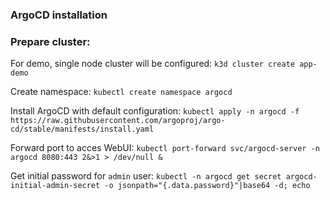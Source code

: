 ### ArgoCD installation

### Prepare cluster:
For demo, single node cluster will be configured:
`k3d cluster create app-demo`

Create namespace:
`kubectl create namespace argocd`

Install  ArgoCD with default configuration:
`kubectl apply -n argocd -f https://raw.githubusercontent.com/argoproj/argo-cd/stable/manifests/install.yaml`

Forward port to acces WebUI:
`kubectl port-forward svc/argocd-server -n argocd 8080:443 2&>1 > /dev/null &`

Get initial password for `admin` user:
`kubectl -n argocd get secret argocd-initial-admin-secret -o jsonpath="{.data.password}"|base64 -d; echo`
